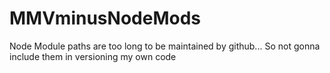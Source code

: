 # MMVminusNodeMods
Node Module paths are too long to be maintained by github... So not gonna include them in versioning my own code
